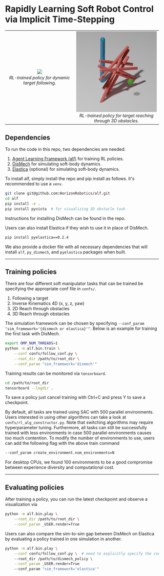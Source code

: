 # Rapidly Learning Soft Robot Control via Implicit Time-Stepping

 <div style="text-align: center;">
 <table>
   <tr>
     <td align="center">  <img src="media/follow.gif" width="325">  <br>
       <em>RL-trained policy for dynamic target following. </em>
       </td>
     <td align="center">  <img src="media/obs_3d.gif" width="325">  <br>
       <em>RL-trained policy for target reaching through 3D obstacles. </em>
     </td>
 
   </tr>
</table>
</div>


## Dependencies
To run the code in this repo, two dependencies are needed:
1. [Agent Learning Framework (alf)](https://github.com/HorizonRobotics/alf) for training RL policies.
2. [DisMech](https://github.com/StructuresComp/dismech-rods) for simulating soft-body dynamics.
3. [Elastica](https://github.com/GazzolaLab/PyElastica) (optional) for simulating soft-body dynamics.

To install alf, simply install the repo and pip install as follows. It's recommended to use a `venv`.
```bash
git clone git@github.com:HorizonRobotics/alf.git
cd alf
pip install -e .
pip install pyvista  # for visualizing 3D obstacle task
```
Instructions for installing DisMech can be found in the repo.

Users can also install Elastica if they wish to use it in place of DisMech.
```bash
pip install pyelastica==0.2.4
```
We also provide a docker file with all necessary dependencies that will install `alf`, `py_dismech`, and `pyelastica` packages when built.

***

## Training policies

There are four different soft manipulator tasks that can be trained be specifying the appropriate conf file in `confs/`.

1. Following a target
2. Inverse Kinematics 4D (x, y, z, yaw)
3. 2D Reach through obstacles
4. 3D Reach through obstacles

The simulation framework can be chosen by specifying `--conf_param "sim_framework='{dismech or elastica}'"`.
Below is an example for training the first task with DisMech.

```bash
export OMP_NUM_THREADS=1
python -m alf.bin.train \
    --conf confs/follow_conf.py \
    --root_dir /path/to/root_dir \
    --conf_param "sim_framework='dismech'"
```

Training results can be monitored via `tensorboard`.
```bash
cd /path/to/root_dir
tensorboard --logdir .
```
To save a policy just cancel training with Ctrl+C and press Y to save a checkpoint.

By default, all tasks are trained using SAC with 500 parallel environments. Users interested in using other algorithms can take a look at
`confs/rl_alg_constructor.py`. Note that switching algorithms may require hyperparameter tuning.
Furthermore, all tasks can still be successfully trained with less environments in case 500 parallel environments causes too much contention. 
To modify the number of environments to use, users can add the following flag with the above train command
```bash
--conf_param create_environment.num_environments=N
```
For desktop CPUs, we found 100 environments to be a good compromise between experience diversity and computational cost.
***

## Evaluating policies

After training a policy, you can run the latest checkpoint and observe a visualization via
```bash
python -m alf.bin.play \
    --root_dir /path/to/root_dir \
    --conf_param _USER.render=True
```
Users can also compare the sim-to-sim gap between DisMech on Elastica by evaluating a policy trained in one simulation in another.
```bash
python -m alf.bin.play \
    --conf confs/follow_conf.py \  # need to explicitly specify the conf if switching simulators
    --root_dir /path/to/dismech_policy \
    --conf_param _USER.render=True
    --conf_param "sim_framework='elastica'"
```

